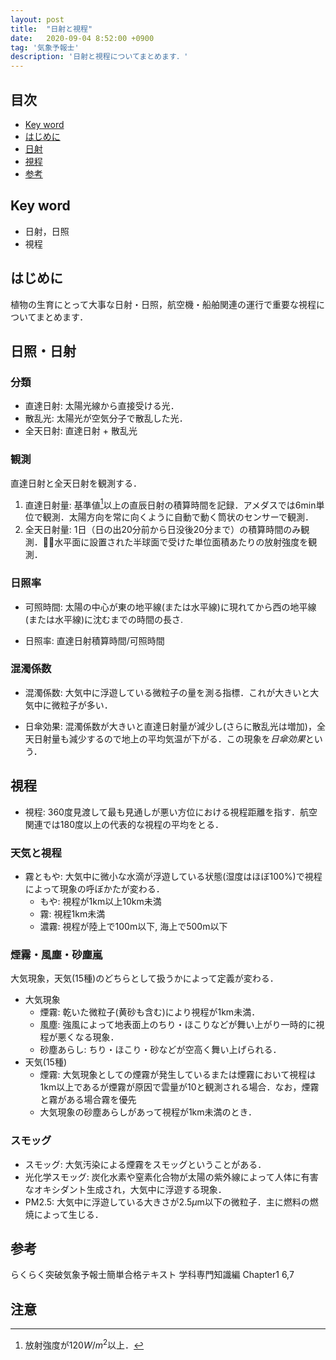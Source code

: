 ```yaml
---
layout: post
title:  "日射と視程"
date:   2020-09-04 8:52:00 +0900
tag: '気象予報士'
description: '日射と視程についてまとめます．'
---
```


## 目次
- [Key word](#key-word)
- [はじめに](#はじめに)
- [日射](#日射)
- [視程](#視程)
- [参考](#参考)

## Key word
- 日射，日照
- 視程

## はじめに
植物の生育にとって大事な日射・日照，航空機・船舶関連の運行で重要な視程についてまとめます．

## 日照・日射
### 分類
- 直達日射: 太陽光線から直接受ける光．
- 散乱光: 太陽光が空気分子で散乱した光．
- 全天日射: 直達日射 + 散乱光

### 観測
直達日射と全天日射を観測する．
1. 直達日射量: 基準値[^threshold]以上の直辰日射の積算時間を記録．アメダスでは6min単位で観測．太陽方向を常に向くように自動で動く筒状のセンサーで観測．
2. 全天日射量: 1日（日の出20分前から日没後20分まで）の積算時間のみ観測．水平面に設置された半球面で受けた単位面積あたりの放射強度を観測．

### 日照率

- 可照時間: 太陽の中心が東の地平線(または水平線)に現れてから西の地平線(または水平線)に沈むまでの時間の長さ.

- 日照率: 直達日射積算時間/可照時間


### 混濁係数
- 混濁係数: 大気中に浮遊している微粒子の量を測る指標．これが大きいと大気中に微粒子が多い．

- 日傘効果: 混濁係数が大きいと直達日射量が減少し(さらに散乱光は増加)，全天日射量も減少するので地上の平均気温が下がる．この現象を*日傘効果*という．

## 視程
- 視程: 360度見渡して最も見通しが悪い方位における視程距離を指す．航空関連では180度以上の代表的な視程の平均をとる．

### 天気と視程
- 霧ともや: 大気中に微小な水滴が浮遊している状態(湿度はほぼ100%)で視程によって現象の呼ぼかたが変わる．
  - もや: 視程が1km以上10km未満
  - 霧: 視程1km未満
  - 濃霧: 視程が陸上で100m以下, 海上で500m以下

### 煙霧・風塵・砂塵嵐
大気現象，天気(15種)のどちらとして扱うかによって定義が変わる．

- 大気現象
  - 煙霧: 乾いた微粒子(黄砂も含む)により視程が1km未満．
  - 風塵: 強風によって地表面上のちり・ほこりなどが舞い上がり一時的に視程が悪くなる現象．
  - 砂塵あらし: ちり・ほこり・砂などが空高く舞い上げられる．
- 天気(15種)
  - 煙霧: 大気現象としての煙霧が発生しているまたは煙霧において視程は1km以上であるが煙霧が原因で雲量が10と観測される場合．なお，煙霧と霧がある場合霧を優先
  - 大気現象の砂塵あらしがあって視程が1km未満のとき．

### スモッグ
- スモッグ: 大気汚染による煙霧をスモッグということがある．
- 光化学スモッグ: 炭化水素や窒素化合物が太陽の紫外線によって人体に有害なオキシダント生成され，大気中に浮遊する現象．
- PM2.5: 大気中に浮遊している大きさが2.5$\mu$m以下の微粒子．主に燃料の燃焼によって生じる．

## 参考
らくらく突破気象予報士簡単合格テキスト 学科専門知識編 Chapter1 6,7


## 注意
[^threshold]: 放射強度が$120W/m^2$以上．
